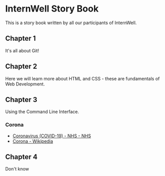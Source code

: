 # InternWell Story Book

This is a story book written by all our participants of InternWell.

## Chapter 1

It's all about Git!

## Chapter 2

Here we will learn more about HTML and CSS - these are fundamentals of Web Development.

## Chapter 3

Using the Command Line Interface.

### Corona

- [Coronavirus (COVID-19) - NHS - NHS](https://www.nhs.uk/conditions/coronavirus-covid-19/)
- [Corona - Wikipedia](https://en.wikipedia.org/wiki/Corona)

## Chapter 4
 Don't know
